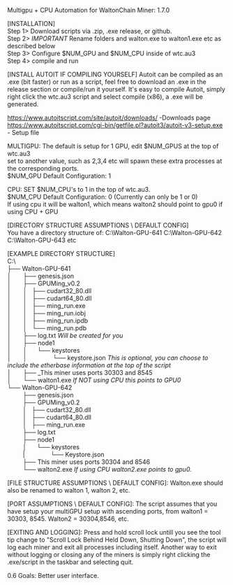 Multigpu + CPU Automation for WaltonChain Miner: 1.7.0

[INSTALLATION]  \
Step 1> Download scripts via .zip, .exe release, or github.  \
Step 2> *IMPORTANT* Rename folders and walton.exe to walton1.exe etc as described below  \
Step 3> Configure $NUM_GPU and $NUM_CPU inside of wtc.au3\
Step 4> compile and run  

[INSTALL AUTOIT IF COMPILING YOURSELF]
Autoit can be compiled as an .exe (bit faster) or run as a script, feel free to download an .exe in the release section or compile/run it yourself.
It's easy to compile Autoit, simply right click the wtc.au3 script and select compile (x86), a .exe will be generated.

https://www.autoitscript.com/site/autoit/downloads/ -Downloads page  \
https://www.autoitscript.com/cgi-bin/getfile.pl?autoit3/autoit-v3-setup.exe - Setup file

MULTIGPU: The default is setup for 1 GPU, edit $NUM_GPUS at the top of wtc.au3 \
set to another value, such as 2,3,4 etc will spawn these extra processes at the corresponding ports.  \
$NUM_GPU Default Configuration: 1  

CPU: SET $NUM_CPU's to 1 in the top of wtc.au3.  \
$NUM_CPU Default Configuration: 0 (Currently can only be 1 or 0)  \
If using cpu it will be walton1, which means walton2 should point to gpu0 if using CPU + GPU

[DIRECTORY STRUCTURE ASSUMPTIONS \ DEFAULT CONFIG]  
You have a directory structure of:
C:\Walton-GPU-641
C:\Walton-GPU-642
C:\Walton-GPU-643 etc

[EXAMPLE DIRECTORY STRUCTURE]  \
C:\  \
├── Walton-GPU-641  \
│       ├── genesis.json  \
│       ├── GPUMing_v0.2     
│       │   ├── cudart32_80.dll  \
│       │   ├── cudart64_80.dll  \
│       │   ├── ming_run.exe   
│       │   ├── ming_run.iobj  \
│       │   ├── ming_run.ipdb   
│       │   └── ming_run.pdb  \
│       ├── log.txt   *Will be created for you*  \
│       ├── node1  \
│       │      └── keystores  \
│       │                   └── keystore.json *This is optional, you can choose to include the etherbase information at the top of the script*  \
│       ├── _This miner uses ports 30303 and 8545  \
│       └── walton1.exe  *If NOT using CPU this points to GPU0*  \
└── Walton-GPU-642   
         ├── genesis.json  \
         ├── GPUMing_v0.2   
         │   ├── cudart32_80.dll  \
         │   ├── cudart64_80.dll  \
         │   ├── ming_run.exe  \
         ├── log.txt  \
         ├── node1  \
         │      └── keystores   
         |                   └── Keystore.json  \
         ├── This miner uses ports 30304 and 8546  \
         └── walton2.exe  *If using CPU walton2.exe points to gpu0.*

[FILE STRUCTURE ASSUMPTIONS \ DEFAULT CONFIG]:
Walton.exe should also be renamed to walton 1, walton 2, etc.

[PORT ASSUMPTIONS \ DEFAULT CONFIG]:
The script assumes that you have setup your multiGPU setup with ascending ports, from walton1 = 30303, 8545.  Walton2 = 30304,8546, etc.

[EXITING AND LOGGING]:
Press and hold scroll lock untill you see the tool tip change to "Scroll Lock Behind Held Down, Shutting Down", the script will log each miner and exit all processes including itself.
Another way to exit without logging or closing any of the miners is simply right clicking the .exe/script in the taskbar and selecting quit. 


0.6 Goals: Better user interface.



